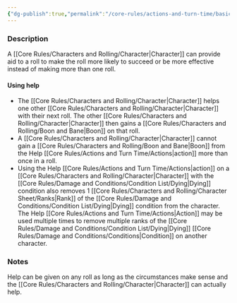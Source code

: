 ```yaml
---
{"dg-publish":true,"permalink":"/core-rules/actions-and-turn-time/basic-actions/help/"}
---
```


### Description
A [[Core Rules/Characters and Rolling/Character\|Character]] can provide aid to a roll to make the roll more likely to succeed or be more effective instead of making more than one roll. 

#### Using help
- The [[Core Rules/Characters and Rolling/Character\|Character]] helps one other [[Core Rules/Characters and Rolling/Character\|Character]] with their next roll. The other [[Core Rules/Characters and Rolling/Character\|Character]] then gains a [[Core Rules/Characters and Rolling/Boon and Bane\|Boon]] on that roll.
- A [[Core Rules/Characters and Rolling/Character\|Character]] cannot gain a [[Core Rules/Characters and Rolling/Boon and Bane\|Boon]] from the Help [[Core Rules/Actions and Turn Time/Actions\|action]] more than once in a roll.
- Using the Help [[Core Rules/Actions and Turn Time/Actions\|action]] on a [[Core Rules/Characters and Rolling/Character\|Character]] with the [[Core Rules/Damage and Conditions/Condition List/Dying\|Dying]] condition also removes 1 [[Core Rules/Characters and Rolling/Character Sheet/Ranks\|Rank]] of the [[Core Rules/Damage and Conditions/Condition List/Dying\|Dying]] condition from the character. The Help [[Core Rules/Actions and Turn Time/Actions\|Action]] may be used multiple times to remove multiple ranks of the [[Core Rules/Damage and Conditions/Condition List/Dying\|Dying]] [[Core Rules/Damage and Conditions/Conditions\|Condition]] on another character.

### Notes
Help can be given on any roll as long as the circumstances make sense and the [[Core Rules/Characters and Rolling/Character\|Character]] can actually help.